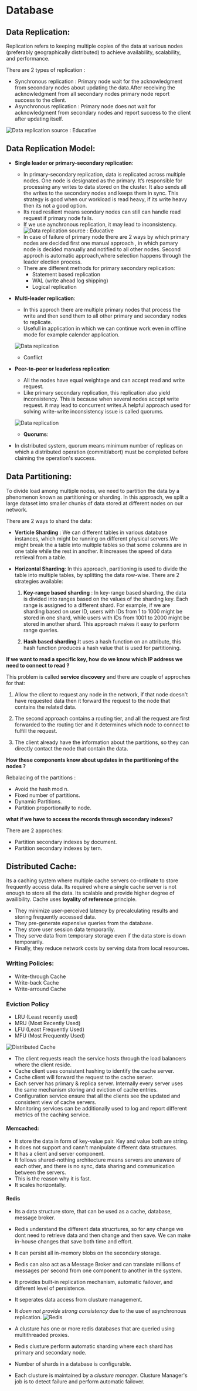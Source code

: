 # Database

## Data Replication:

Replication refers to keeping multiple copies of the data at various nodes (preferably geographically distributed) to achieve availability, scalability, and performance. 

There are 2 types of replication :
  - Synchronous replication : Primary node wait for the acknowledgment from secondary nodes about updating the data.After receiving the acknowledgment from all secondary nodes primary node report success to the client.
  - Asynchronous replication : Primary node does not wait for acknowledgment from secondary nodes and report success to the client after updating itself.

![Data replication](assests/sync.png) source : Educative

## Data Replication Model:

  - **Single leader or primary-secondary replication**:
    *  In primary-secondary replication, data is replicated across multiple nodes. One node is designated as the primary. It’s responsible for processing any writes to data stored on the cluster. It also sends all the writes to the secondary nodes and keeps them in sync. This strategy is good when our workload is read heavy, if its write heavy then its not a good option.
    *  Its read resilient means seondary nodes can still can handle read request if primary node fails.
    *  If we use aynchronous replication, it may lead to inconsistency.
   ![Data replication](assests/first.png) 
    source : Educative
    * In case of failure of primary node there are 2 ways by which primary nodes are decided first one manual approach , in which pamary node is decided manually and notified to all other nodes. Second approch is automatic approach,where selection happens through the leader election process.
    * There are  different methods for primary secondary replication:
      * Statement based replication <TBA>
      * WAL (write ahead log shipping) <TBA>
      * Logical replication <TBA>

  - **Multi-leader replication**:
    * In this approch there are multiple primary nodes that process the write and then send them to all other primary and secondary nodes to replicate. 
    * Usefull in application in which we can continue work even in offline mode for example calender application. 

    ![Data replication](assests/second.png)

    * Conflict <TBA>

  - **Peer-to-peer or leaderless replication**:

    * All the nodes have equal weightage and can accept read and write request.
    * Like primary secondary replication, this replication also yield inconsistency. This is because when several nodes accept write request. it may lead to concurrent writes.A helpful approach used for solving write-write inconsistency issue is called quorums. 

    ![Data replication](assests/third.png)

    * **Quorums**:
  - In distributed system, quorum means minimum number of replicas on which a distributed operation (commit/abort) must be completed before claiming the operation's success.

## Data Partitioning:

To divide load among multiple nodes, we need to partition the data by a phenomenon known as partitioning or sharding. In this approach, we split a large dataset into smaller chunks of data stored at different nodes on our network.

There are 2 ways to shard the data:
  * **Verticle Sharding** : 
  We can different tables in various database instances, which might be running on different physical servers.We might break the a table into multiple tables so that some columns are in one table while the rest in another. It increases the speed of data retrieval from a table.

  * **Horizontal Sharding**: In this approach, partitioning is used to divide the table into multiple tables, by splitting the data row-wise.
  There are 2 strategies available:
    1) **Key-range based sharding** : In key-range based sharding, the data is divided into ranges based on the values of the sharding key. Each range is assigned to a different shard. For example, if we are sharding based on user ID, users with IDs from 1 to 1000 might be stored in one shard, while users with IDs from 1001 to 2000 might be stored in another shard. This approach makes it easy to perform range queries.
       
    2) **Hash based sharding**:It uses a hash function on an attribute, this hash function produces a hash value that is used for partitioning.

**If we want to read a specific key, how do we know which IP address we need to connect to read ?**

This problem is called **service discovery** and there are couple of approches for that:

  1) Allow the client to request any node in the network, if that node doesn't have requested data then it forward the request to the node that contains the related data.

  2) The second approach contains a routing tier, and all the request are first forwarded to the routing tier and it determines which node to connect to fulfill the request. 

  3) The client already have the information about the partitions, so they can directly contact the node that contain the data. 


  **How these components know about updates in the partitioning of the nodes ?**
  
  Rebalacing of the partitions :    
  * Avoid the hash  mod n.
  * Fixed number of partitions.
  * Dynamic Partitions.
  * Partition proportionally to node.

 **what if we have to access the records through secondary indexes?**

 There are 2 approches:
  - Partition secondary indexes by document.
  - Partition secondary indexes by tern.
    
## Distributed Cache:
Its a caching system where multiple cache servers co-ordinate to store frequently access data. Its required where a single cache server is not enough to store all the data. Its scalable and provide higher degree of availibility. Cache uses **loyality of reference** principle. 

* They minimize user-perceived latency by precalculating results and storing frequently accessed data.
* They pre-generate expensive queries from the database.
* They store user session data temporarily.
* They serve data from temporary storage even if the data store is down temporarily.
* Finally, they reduce network costs by serving data from local resources.

### Writing Policies:
  * Write-through Cache
  * Write-back Cache
  * Write-arround Cache

### Eviction Policy 
  * LRU (Least recently used)
  * MRU (Most Recently Used)
  * LFU (Least Frequently Used)
  * MFU (Most Frequently Used)

 ![Distributed Cache](assests/cache.png)

   * The client requests reach the service hosts through the load balancers where the client reside.
   * Cache client uses consistent hashing to identify the cache server.
   * Cache client will forward the request to the cache server.
   * Each server has primary & replica server. Internally every server uses the same mechanism storing and eviction of cache entries.
   * Configuration service ensure that all the clients see the updated and consistent view of cache servers.
   * Monitoring services can be additionally used to log and report different metrics of the caching service.

#### Memcached:
  * It store the data in form of key-value pair. Key and value both are string.
  * It does not support and cann't manipulate different data structures.
  * It has a client and server component.
  * It follows shared-nothing architecture means servers are unaware of each other, and there is no sync, data sharing and communication between the servers.
  * This is the reason why it is fast.
  * It scales horizontally. 

#### Redis
  * Its a data structure store, that can be used as a cache, database, message broker.
  * Redis understand the different data strucrtures, so for any change we dont need to retrieve data and then change and then save. We can make in-house changes that save both time and effort.
  * It can persist all in-memory blobs on the secondary storage.
  * Redis can also act as a Message Broker and can translate millions of messages per second from one component to another in the system.
  * It provides built-in replication mechanism, automatic failover, and different level of persistence.
  * It seperates data access from clusture management.
  * It *doen not provide strong consistency* due to the use of asynchronous replication.
 ![Redis](assests/redis.png)

  * A clusture has one or more redis databases that are queried using multithreaded proxies.
  * Redis clusture perform automatic sharding where each shard has primary and secondary node.
  * Number of shards in a database is configurable.
  * Each clusture is maintained by a *clusture manager*. Clusture Manager's job is to detect failure and perform automatic failover. 
